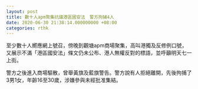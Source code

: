 ```yaml
---
layout: post
title: 數十人apm聚集抗議港區國安法　警方拘捕4人
date: 2020-06-30 21:38:14.000000000 +08:00
categories: rthk
---
```


至少數十人嚮應網上號召，傍晚到觀塘apm商場聚集，高叫港獨及反修例口號，又展示不滿「港區國安法」條文仍未公布、港人無權反對的標語，並呼籲明天七一上街。

警方之後進入商場驅散，曾舉黃旗及藍旗警告。警方說有人拒絕離開，先後拘捕了3男1女，年齡16至30歲，涉嫌參與未經批准集結。

